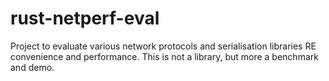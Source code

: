 # rust-netperf-eval
Project to evaluate various network protocols and serialisation libraries RE convenience and performance. This is not a library, but more a benchmark and demo.
